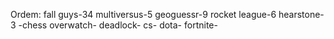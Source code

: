 Ordem:
fall guys-34
multiversus-5
geoguessr-9
rocket league-6
hearstone-3 -chess
overwatch-
deadlock-
cs-
dota-
fortnite-
